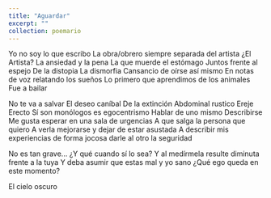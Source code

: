 ```yaml
---
title: "Aguardar"
excerpt: ""
collection: poemario
---
```

<p>
Yo no soy lo que escribo  
La obra/obrero siempre separada del artista  
¿El Artista?  
La ansiedad y la pena  
La que muerde el estómago  
Juntos  
frente al espejo  
De la distopia  
La dismorfia  
Cansancio de oírse así mismo  
En notas de voz relatando los sueños  
Lo primero que aprendimos de los animales  
Fue a bailar  
</p><p>
No te va a salvar  
El deseo caníbal  
De la extinción  
Abdominal rustico  
Ereje  
Erecto  
Sí son monólogos  
	 es egocentrismo  
Hablar de uno mismo  
Describirse  
Me gusta esperar en una sala de urgencias  
A que salga la persona que quiero  
A verla mejorarse  
y dejar de estar asustada  
A describir mis experiencias de forma jocosa  
darle al otro la seguridad  
</p><p>
No es tan grave...  
¿Y qué cuando sí lo sea?  
Y al medírmela resulte diminuta frente a la tuya  
Y deba asumir que estas mal y yo sano  
¿Qué ego queda en este momento?  
</p>
El cielo oscuro 
